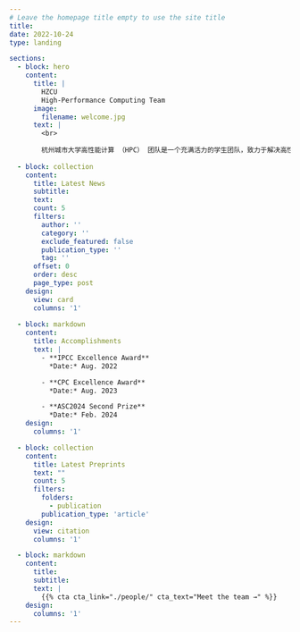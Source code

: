 ```yaml
---
# Leave the homepage title empty to use the site title
title:
date: 2022-10-24
type: landing

sections:
  - block: hero
    content:
      title: |
        HZCU
        High-Performance Computing Team
      image:
        filename: welcome.jpg
      text: |
        <br>
        
        杭州城市大学高性能计算 （HPC） 团队是一个充满活力的学生团队，致力于解决高性能计算挑战.
  
  - block: collection
    content:
      title: Latest News
      subtitle:
      text:
      count: 5
      filters:
        author: ''
        category: ''
        exclude_featured: false
        publication_type: ''
        tag: ''
      offset: 0
      order: desc
      page_type: post
    design:
      view: card
      columns: '1'
  
  - block: markdown
    content:
      title: Accomplishments
      text: |
        - **IPCC Excellence Award**  
          *Date:* Aug. 2022

        - **CPC Excellence Award**  
          *Date:* Aug. 2023

        - **ASC2024 Second Prize**  
          *Date:* Feb. 2024
    design:
      columns: '1'

  - block: collection
    content:
      title: Latest Preprints
      text: ""
      count: 5
      filters:
        folders:
          - publication
        publication_type: 'article'
    design:
      view: citation
      columns: '1'

  - block: markdown
    content:
      title:
      subtitle:
      text: |
        {{% cta cta_link="./people/" cta_text="Meet the team →" %}}
    design:
      columns: '1'
---
```

